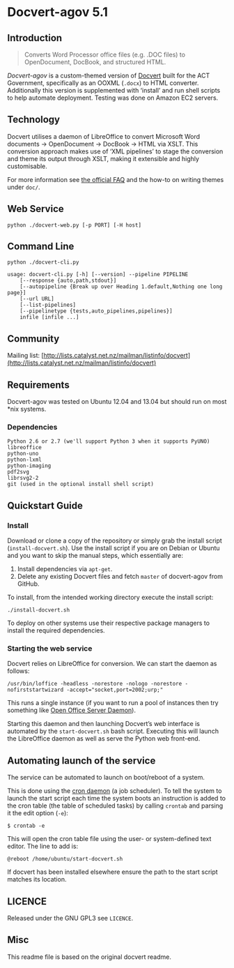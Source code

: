 Docvert-agov 5.1
===============

Introduction
------------

> Converts Word Processor office files (e.g. .DOC files) to OpenDocument, DocBook, and structured HTML.

*Docvert-agov* is a custom-themed version of [Docvert](http://docvert.com/) built for the ACT Government, specifically as an OOXML (`.docx`) to HTML converter. Additionally this version is supplemented with ‘install’ and run shell scripts to help automate deployment. Testing was done on Amazon EC2 servers.

Technology
----------

Docvert utilises a daemon of LibreOffice to convert Microsoft Word documents → OpenDocument → DocBook → HTML via XSLT. This conversion approach makes use of ‘XML pipelines’ to stage the conversion and theme its output through XSLT, making it extensible and highly customisable.

For more information see [the official FAQ](http://static.holloway.co.nz/docvert/faq.html#xml-pipelines) and the how-to on writing themes under `doc/`.


Web Service
-----------

    python ./docvert-web.py [-p PORT] [-H host]


Command Line
------------

    python ./docvert-cli.py

    usage: docvert-cli.py [-h] [--version] --pipeline PIPELINE
        [--response {auto,path,stdout}]
        [--autopipeline {Break up over Heading 1.default,Nothing one long page}]
        [--url URL]
        [--list-pipelines]
        [--pipelinetype {tests,auto_pipelines,pipelines}]
        infile [infile ...]


Community
---------

Mailing list: [http://lists.catalyst.net.nz/mailman/listinfo/docvert](http://lists.catalyst.net.nz/mailman/listinfo/docvert)


Requirements
------------

Docvert-agov was tested on Ubuntu 12.04 and 13.04 but should run on most *nix systems.

### Dependencies

    Python 2.6 or 2.7 (we'll support Python 3 when it supports PyUNO)
    libreoffice
    python-uno
    python-lxml
    python-imaging
    pdf2svg
    librsvg2-2
    git (used in the optional install shell script)

Quickstart Guide
----------------

### Install

Download or clone a copy of the repository or simply grab the install script (`install-docvert.sh`). Use the install script if you are on Debian or Ubuntu and you want to skip the manual steps, which essentially are:

1. Install dependencies via `apt-get`.
2. Delete any existing Docvert files and fetch `master` of docvert-agov from GitHub.

To install, from the intended working directory execute the install script:

    ./install-docvert.sh

To deploy on other systems use their respective package managers to install the required dependencies.

### Starting the web service

Docvert relies on LibreOffice for conversion. We can start the daemon as follows:

    /usr/bin/loffice -headless -norestore -nologo -norestore -nofirststartwizard -accept="socket,port=2002;urp;"

This runs a single instance (if you want to run a pool of instances then try something like [Open Office Server Daemon](http://oodaemon.sourceforge.net/)).

Starting this daemon and then launching Docvert’s web interface is automated by the `start-docvert.sh` bash script. Executing this will launch the LibreOffice daemon as well as serve the Python web front-end.


Automating launch of the service
--------------------------------

The service can be automated to launch on boot/reboot of a system.

This is done using the [cron daemon](https://en.wikipedia.org/wiki/Crontab) (a job scheduler). To tell the system to launch the start script each time the system boots an instruction is added to the cron table (the table of scheduled tasks) by calling `crontab` and parsing it the edit option (`-e`):

	$ crontab -e

This will open the cron table file using the user- or system-defined text editor. The line to add is:

	@reboot /home/ubuntu/start-docvert.sh

If docvert has been installed elsewhere ensure the path to the start script matches its location.


LICENCE
-------
Released under the GNU GPL3 see `LICENCE`.


Misc
----

This readme file is based on the original docvert readme.